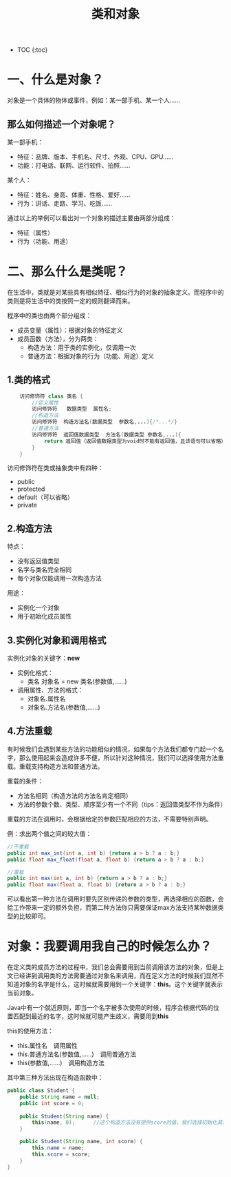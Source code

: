 ﻿---
layout: post
title: 类和对象
tags: Java
categories: tech-Java
---

* TOC
{:toc}

# 一、什么是对象？

对象是一个具体的物体或事件，例如：某一部手机、某一个人……

## 那么如何描述一个对象呢？

某一部手机：
- 特征：品牌、版本、手机名、尺寸、外观、CPU、GPU……
- 功能：打电话、联网、运行软件、拍照……

某个人：
- 特征：姓名、身高、体重、性格、爱好……
- 行为：讲话、走路、学习、吃饭……

通过以上的举例可以看出对一个对象的描述主要由两部分组成：
- 特征（属性）
- 行为（功能、用途）

# 二、那么什么是类呢？

在生活中，类就是对某些具有相似特征、相似行为的对象的抽象定义。而程序中的类则是将生活中的类按照一定的规则翻译而来。

程序中的类也由两个部分组成：
- 成员变量（属性）：根据对象的特征定义
- 成员函数（方法），分为两类：
	- 构造方法：用于类的实例化，仅调用一次
	- 普通方法：根据对象的行为（功能、用途）定义

## 1.类的格式

```java
	访问修饰符 class 类名 {
		//定义属性
		访问修饰符   数据类型  属性名;
		//构造方法
		访问修饰符  构造方法名(数据类型  参数名,...){/*...*/}
		//普通方法
		访问修饰符  返回值数据类型  方法名(数据类型 参数名,...){
			return 返回值（返回值数据类型为void时不能有返回值，且该语句可以省略）；
		}
	}
```

访问修饰符在类或抽象类中有四种：
- public
- protected
- default（可以省略）
- private

## 2.构造方法

特点：
- 没有返回值类型
- 名字与类名完全相同
- 每个对象仅能调用一次构造方法

用途：
- 实例化一个对象
- 用于初始化成员属性

## 3.实例化对象和调用格式

实例化对象的关键字：**new**
- 实例化格式：
	- 类名 对象名 = new 类名(参数值,……)
- 调用属性、方法的格式：
	- 对象名.属性名
	- 对象名.方法名(参数值,……)

## 4.方法重载

有时候我们会遇到某些方法的功能相似的情况，如果每个方法我们都专门起一个名字，那么使用起来会造成许多不便，所以针对这种情况，我们可以选择使用方法重载。重载支持构造方法和普通方法。

重载的条件：
- 方法名相同（构造方法的方法名肯定相同）
- 方法的参数个数、类型、顺序至少有一个不同（tips：返回值类型不作为条件）

重载的方法在调用时，会根据给定的参数匹配相应的方法，不需要特别声明。

例：求出两个值之间的较大值：

```java
//不重载
public int max_int(int a, int b) {return a > b ? a : b;}
public float max_float(float a, float b) {return a > b ? a : b;}

//重载
public int max(int a, int b) {return a > b ? a : b;}
public float max(float a, float b) {return a > b ? a : b;}
```

可以看出第一种方法在调用时要先区别传递的参数的类型，再选择相应的函数，会给工作带来一定的额外负担，而第二种方法你只需要保证max方法支持某种数据类型的比较即可。

# 对象：我要调用我自己的时候怎么办？

在定义类的成员方法的过程中，我们总会需要用到当前调用该方法的对象，但是上文已经讲到调用类的方法需要通过对象名来调用，而在定义方法的时候我们显然不知道对象的名字是什么，这时候就需要用到一个关键字：**this**。这个关键字就表示当前对象。

Java中有一个就近原则，即当一个名字被多次使用的时候，程序会根据代码的位置匹配到最近的名字，这时候就可能产生歧义，需要用到**this**

this的使用方法：
- this.属性名&emsp;调用属性
- this.普通方法名(参数值,……)&emsp;调用普通方法
- this(参数值,……)&emsp;调用构造方法

其中第三种方法出现在构造函数中：

```java
public class Student {
	public String name = null;
	public int score = 0;
	
	public Student(String name) {
		this(name, 0);		//这个构造方法没有提供score的值，我们选择初始化其为0，并通过调用另一个构造函数来实现
	}

	public Student(String name, int score) {
		this.name = name;
		this.score = score;
	}
}
```